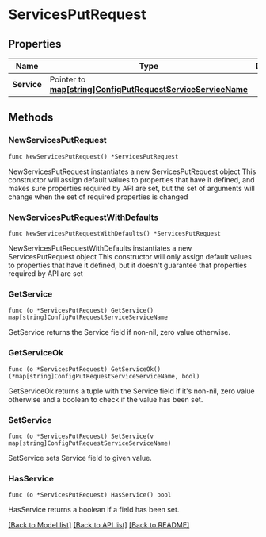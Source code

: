 # ServicesPutRequest

## Properties

Name | Type | Description | Notes
------------ | ------------- | ------------- | -------------
**Service** | Pointer to [**map[string]ConfigPutRequestServiceServiceName**](ConfigPutRequestServiceServiceName.md) |  | [optional] 

## Methods

### NewServicesPutRequest

`func NewServicesPutRequest() *ServicesPutRequest`

NewServicesPutRequest instantiates a new ServicesPutRequest object
This constructor will assign default values to properties that have it defined,
and makes sure properties required by API are set, but the set of arguments
will change when the set of required properties is changed

### NewServicesPutRequestWithDefaults

`func NewServicesPutRequestWithDefaults() *ServicesPutRequest`

NewServicesPutRequestWithDefaults instantiates a new ServicesPutRequest object
This constructor will only assign default values to properties that have it defined,
but it doesn't guarantee that properties required by API are set

### GetService

`func (o *ServicesPutRequest) GetService() map[string]ConfigPutRequestServiceServiceName`

GetService returns the Service field if non-nil, zero value otherwise.

### GetServiceOk

`func (o *ServicesPutRequest) GetServiceOk() (*map[string]ConfigPutRequestServiceServiceName, bool)`

GetServiceOk returns a tuple with the Service field if it's non-nil, zero value otherwise
and a boolean to check if the value has been set.

### SetService

`func (o *ServicesPutRequest) SetService(v map[string]ConfigPutRequestServiceServiceName)`

SetService sets Service field to given value.

### HasService

`func (o *ServicesPutRequest) HasService() bool`

HasService returns a boolean if a field has been set.


[[Back to Model list]](../README.md#documentation-for-models) [[Back to API list]](../README.md#documentation-for-api-endpoints) [[Back to README]](../README.md)


